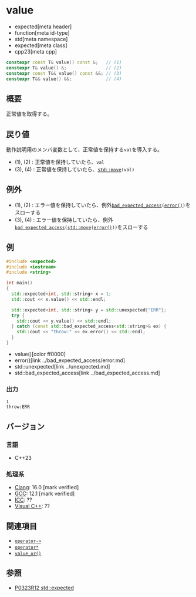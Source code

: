 # value
* expected[meta header]
* function[meta id-type]
* std[meta namespace]
* expected[meta class]
* cpp23[meta cpp]

```cpp
constexpr const T& value() const &;   // (1)
constexpr T& value() &;               // (2)
constexpr const T&& value() const &&; // (3)
constexpr T&& value() &&;             // (4)
```

## 概要
正常値を取得する。


## 戻り値
動作説明用のメンバ変数として、正常値を保持する`val`を導入する。

- (1), (2) : 正常値を保持していたら、`val`
- (3), (4) : 正常値を保持していたら、[`std::move`](/reference/utility/move.md)`(val)`


## 例外
- (1), (2) : エラー値を保持していたら、例外[`bad_expected_access`](../bad_expected_access.md)`(`[`error()`](error.md)`)`をスローする
- (3), (4) : エラー値を保持していたら、例外[`bad_expected_access`](../bad_expected_access.md)`(`[`std::move`](/reference/utility/move.md)`(`[`error()`](error.md)`))`をスローする


## 例
```cpp example
#include <expected>
#include <iostream>
#include <string>

int main()
{
  std::expected<int, std::string> x = 1;
  std::cout << x.value() << std::endl;

  std::expected<int, std::string> y = std::unexpected{"ERR"};
  try {
    std::cout << y.value() << std::endl;
  } catch (const std::bad_expected_access<std::string>& ex) {
    std::cout << "throw:" << ex.error() << std::endl;
  }
}
```
* value()[color ff0000]
* error()[link ../bad_expected_access/error.md]
* std::unexpected[link ../unexpected.md]
* std::bad_expected_access[link ../bad_expected_access.md]

### 出力
```
1
throw:ERR
```


## バージョン
### 言語
- C++23

### 処理系
- [Clang](/implementation.md#clang): 16.0 [mark verified]
- [GCC](/implementation.md#gcc): 12.1 [mark verified]
- [ICC](/implementation.md#icc): ??
- [Visual C++](/implementation.md#visual_cpp): ??


## 関連項目
- [`operator->`](op_arrow.md)
- [`operator*`](op_deref.md)
- [`value_or()`](value_or.md)


## 参照
- [P0323R12 std::expected](https://www.open-std.org/jtc1/sc22/wg21/docs/papers/2022/p0323r12.html)
